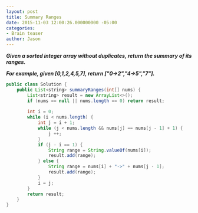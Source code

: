 ```yaml
---
layout: post
title: Summary Ranges
date: 2015-11-03 12:00:26.000000000 -05:00
categories:
- Brain teaser
author: Jason
---
```

<p><strong><em>Given a sorted integer array without duplicates, return the summary of its ranges.<br />

For example, given [0,1,2,4,5,7], return ["0->2","4->5","7"].</em></strong></p>
``` java
public class Solution {
    public List<string> summaryRanges(int[] nums) {
        List<string> result = new ArrayList<>();
        if (nums == null || nums.length == 0) return result;
        
        int i = 0;
        while (i < nums.length) {
            int j = i + 1;
            while (j < nums.length && nums[j] == nums[j - 1] + 1) {
                j ++;
            }
            if (j - i == 1) {
                String range = String.valueOf(nums[i]);
                result.add(range);
            } else {
                String range = nums[i] + "->" + nums[j - 1];
                result.add(range);
            }
            i = j;
        }
        return result;
    }
}
```
